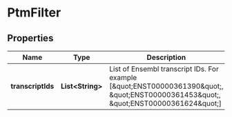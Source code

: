 
# PtmFilter

## Properties
Name | Type | Description | Notes
------------ | ------------- | ------------- | -------------
**transcriptIds** | **List&lt;String&gt;** | List of Ensembl transcript IDs. For example [\&quot;ENST00000361390\&quot;, \&quot;ENST00000361453\&quot;, \&quot;ENST00000361624\&quot;] |  [optional]



